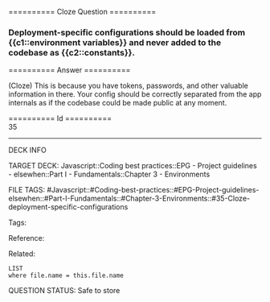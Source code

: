 ========== Cloze Question ==========

###  Deployment-specific configurations should be loaded from {{c1::environment variables}} and never added to the codebase as {{c2::constants}}.  

========== Answer ==========  

(Cloze) This is because you have tokens, passwords, and other valuable information in there. Your config should be correctly separated from the app internals as if the codebase could be made public at any moment.

========== Id ==========  
35

---

DECK INFO

TARGET DECK: Javascript::Coding best practices::EPG - Project guidelines - elsewhen::Part I - Fundamentals::Chapter 3 - Environments

FILE TAGS: #Javascript::#Coding-best-practices::#EPG-Project-guidelines-elsewhen::#Part-I-Fundamentals::#Chapter-3-Environments::#35-Cloze-deployment-specific-configurations

Tags:

Reference:

Related:

```dataview
LIST
where file.name = this.file.name
```

QUESTION STATUS: Safe to store
